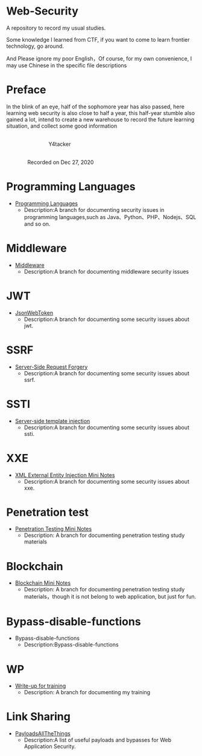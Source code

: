 # Web-Security
A repository to record my usual studies.

Some knowledge I learned from CTF, if you want to come to learn frontier technology, go around.

And Please ignore my poor English，Of course, for my own convenience, I may use Chinese in the specific file descriptions

# Preface

In the blink of an eye, half of the sophomore year has also passed, here learning web security is also close to half a year, this half-year stumble also gained a lot, intend to create a new warehouse to record the future learning situation, and collect some good information

&emsp;&emsp;&emsp;&emsp;&emsp;&emsp;&emsp;&emsp;&emsp;&emsp;&emsp;&emsp;&emsp;&emsp;&emsp;&emsp;&emsp;&emsp;&emsp;&emsp;&emsp;&emsp;&emsp;&emsp;&emsp;&emsp;&emsp;&emsp;&emsp;&emsp;&emsp;&emsp;&emsp;&emsp;&emsp;&emsp;&emsp;&emsp;&emsp;&emsp;&emsp;&emsp;&emsp;&emsp;Y4tacker

 &emsp;&emsp;&emsp;&emsp;&emsp;&emsp;&emsp;&emsp;&emsp;&emsp;&emsp;&emsp;&emsp;&emsp;&emsp;&emsp;&emsp;&emsp;&emsp;&emsp;&emsp;&emsp;&emsp;&emsp;&emsp;&emsp;&emsp;&emsp;&emsp;&emsp;&emsp;&emsp;&emsp;&emsp;&emsp;&emsp;&emsp;&emsp;&emsp;&emsp;Recorded on Dec 27, 2020	



# Programming Languages

- [Programming Languages](https://github.com/Stakcery/Web-Security/tree/main/ProgrammingLanguages)
  - Description:A branch for documenting security issues in programming languages,such as Java、Python、PHP、Nodejs、SQL and so on.

# Middleware

- [Middleware](Middleware)
  - Description:A branch for documenting middleware security issues

# JWT

- [JsonWebToken](https://github.com/Stakcery/Web-Security/tree/main/JWT)
  - Description:A branch for documenting some security issues about jwt.

# SSRF

- [Server-Side Request Forgery](https://github.com/Stakcery/Web-Security/tree/main/SSRF)
  - Description:A branch for documenting some security issues about ssrf.

# SSTI

- [Server-side template injection](https://github.com/Stakcery/Web-Security/tree/main/SSTI)
  - Description:A branch for documenting some security issues about ssti.

# XXE

- [XML External Entity Injection Mini Notes](https://github.com/Stakcery/Web-Security/tree/main/XXE)
  - Description:A branch for documenting some security issues about xxe.

# Penetration test

- [Penetration Testing Mini Notes](https://github.com/Stakcery/Web-Security/tree/main/PenetrationTest/vulnstack)
  - Description: A branch for documenting penetration testing study materials

# Blockchain

- [Blockchain Mini Notes](https://github.com/Stakcery/Web-Security/tree/main/Blockchain)
  - Description: A branch for documenting penetration testing study materials，though it is not belong to web application, but just for fun.

# Bypass-disable-functions

- Bypass-disable-functions
  - Description:Bypass-disable-functions

# WP

- [Write-up for training](https://github.com/Stakcery/Web-Security/tree/main/WP)
  - Description:  A branch for documenting my training

# Link Sharing

- [PayloadsAllTheThings](https://github.com/swisskyrepo/PayloadsAllTheThings)
  - Description:A list of useful payloads and bypasses for Web Application Security.